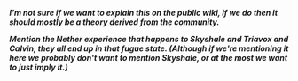 ***I'm not sure if we want to explain this on the public wiki, if we do then it should mostly be a theory derived from the community.***

***Mention the Nether experience that happens to Skyshale and Triavox and Calvin, they all end up in that fugue state.
(Although if we're mentioning it here we probably don't want to mention Skyshale, or at the most we want to just imply it.)***